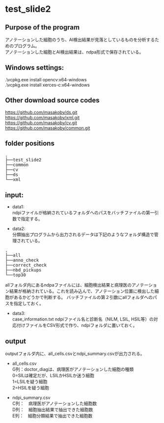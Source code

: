 # test_slide2
## Purpose of the program

アノテーションした細胞のうち、AI検出結果が見落としているものを分析するためのプログラム。  
アノテーションした細胞とAI検出結果は、ndpa形式で保存されている。  


## Windows settings:   
.\vcpkg.exe install opencv:x64-windows  
.\vcpkg.exe install xerces-c:x64-windows  

## Other download source codes  
https://github.com/masakoby/ds.git  
https://github.com/masakoby/xml.git  
https://github.com/masakoby/cv.git  
https://github.com/masakoby/common.git  

## folder positions
<pre>
.
├──test_slide2
├──common
├──cv
├──ds
└──xml
</pre>


## input:   

* data1:   
ndpiファイルが格納されているフォルダへのパスをバッチファイルの第一引数で指定する。　　

* data2:   
分類抽出プログラムから出力されるデータは下記のようなフォルダ構造で管理されている。  
<pre>
.
├──all
├──anno_check
├──correct_check
├──nbd_pickups
└──top30
</pre>
allフォルダ内にあるndpaファイルには、細胞検出結果と病理医のアノテーション結果が格納されている。これを読み込んで、アノテーション位置に検出した細胞があるかどうかで判断する。
バッチファイルの第２引数にallフォルダへのパスを指定しておく。

* data3:   
case_information.txt
ndpiファイル名と診断名（NILM, LSIL, HSIL等）の対応付けファイルをCSV形式で作り、ndpiフォルダに置いておく。　　

## output  
outputフォルダ内に、all_cells.csvとndpi_summary.csvが出力される。  
* all_cells.csv  
G列：doctor_diagは、病理医がアノテーションした細胞の種類  
0=SILは確定だが、LSILかHSILか迷う細胞  
1=LSILを疑う細胞  
2=HSILを疑う細胞  　

* ndpi_summary.csv  
C列：　病理医がアノテーションした細胞数  
D列：　細胞抽出結果で抽出できた細胞数  
E列：　細胞分類結果で抽出できた細胞数  　


